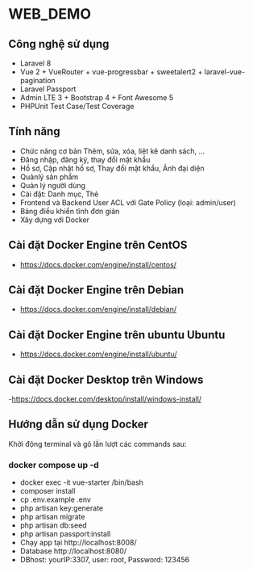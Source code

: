 
# WEB_DEMO


## Công nghệ sử dụng

- Laravel 8
- Vue 2 + VueRouter + vue-progressbar + sweetalert2 + laravel-vue-pagination
- Laravel Passport
- Admin LTE 3 + Bootstrap 4 + Font Awesome 5
- PHPUnit Test Case/Test Coverage

## Tính năng

- Chức năng cơ bản Thêm, sửa, xóa, liệt kê danh sách, ...
- Đăng nhập, đăng ký, thay đổi mật khẩu
- Hồ sơ, Cập nhật hồ sơ, Thay đổi mật khẩu, Ảnh đại diện
- Quảnlý sản phẩm
- Quản lý người dùng
- Cài đặt: Danh mục, Thẻ
- Frontend và Backend User ACL với Gate Policy (loại: admin/user)
- Bảng điều khiển tĩnh đơn giản
- Xây dựng với Docker

## Cài đặt Docker Engine trên CentOS
- https://docs.docker.com/engine/install/centos/

## Cài đặt Docker Engine trên Debian
- https://docs.docker.com/engine/install/debian/

## Cài đặt Docker Engine trên ubuntu Ubuntu
- https://docs.docker.com/engine/install/ubuntu/

## Cài đặt Docker Desktop trên Windows
-https://docs.docker.com/desktop/install/windows-install/

## Hướng dẫn sử dụng Docker
Khởi động terminal và gõ lần lượt các commands sau:
### docker compose up -d
- docker exec -it vue-starter /bin/bash
- composer install
- cp .env.example .env
- php artisan key:generate
- php artisan migrate
- php artisan db:seed
- php artisan passport:install
- Chạy app tại http://localhost:8008/
- Database http://localhost:8080/
- DBhost: yourIP:3307, user: root, Password: 123456
